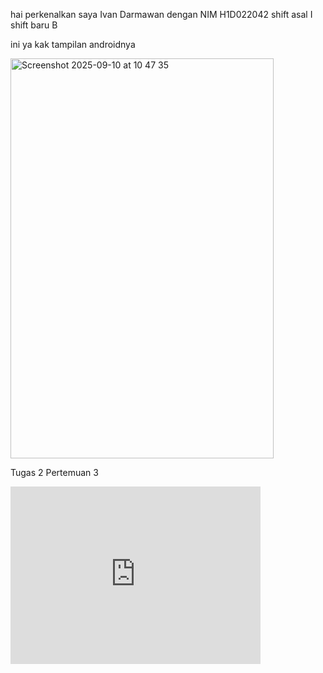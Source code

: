 hai perkenalkan saya Ivan Darmawan dengan NIM H1D022042 
shift asal I 
shift baru B

ini ya kak tampilan androidnya

<img width="421" height="640" alt="Screenshot 2025-09-10 at 10 47 35" src="https://github.com/user-attachments/assets/ce1aaa05-e112-418f-a616-12a7a491cd83" />

Tugas 2 Pertemuan 3

<div style="position: relative; padding-bottom: 56.25%; height: 0; overflow: hidden; max-width: 100%;">
<iframe src="https://player.vimeo.com/video/1120594005?badge=0&amp;autopause=0&amp;player_id=0&amp;app_id=58479" width="400" height="300" frameborder="0" allow="autoplay; fullscreen; picture-in-picture; clipboard-write; encrypted-media; web-share" referrerpolicy="strict-origin-when-cross-origin" title="WhatsApp Video 2025-09-21 at 22.12.06_616338b8"></iframe>
</div>
